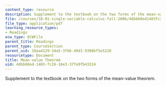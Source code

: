 ```yaml
---
content_type: resource
description: Supplement to the textbook on the two forms of the mean-value theorem.
file: /courses/18-01-single-variable-calculus-fall-2006/4dbb60ed1403fc2616e337fe9fb43224_mvt_mns_vluethrm.pdf
file_type: application/pdf
learning_resource_types:
- Readings
ocw_type: OCWFile
parent_title: Readings
parent_type: CourseSection
parent_uid: 10aa4129-34a5-3f66-49d1-9398bf5e5220
resourcetype: Document
title: Mean-value Theorem
uid: 4dbb60ed-1403-fc26-16e3-37fe9fb43224
---
```

Supplement to the textbook on the two forms of the mean-value theorem.

